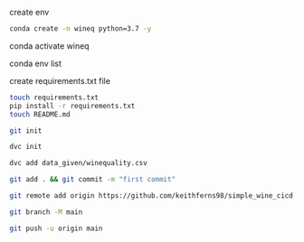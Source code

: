 create env
```bash
conda create -n wineq python=3.7 -y
```
conda activate wineq

conda env list

create requirements.txt file
```bash
touch requirements.txt
pip install -r requirements.txt
touch README.md
```
```bash
git init
```
```bash
dvc init
```
```bash
dvc add data_given/winequality.csv
```
```bash
git add . && git commit -m "first commit"
```
```bash
git remote add origin https://github.com/keithferns98/simple_wine_cicd.git
```
```bash
git branch -M main
```
```bash
git push -u origin main
```